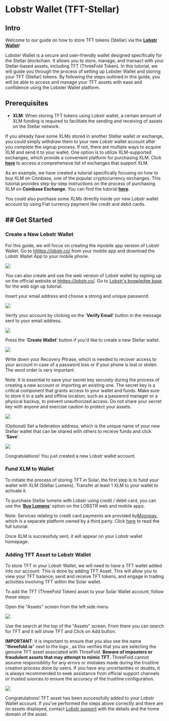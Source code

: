 # Lobstr Wallet (TFT-Stellar)

## Intro

Welcome to our guide on how to store TFT tokens (Stellar) via the [**Lobstr Wallet**](https://lobstr.co/)! 

Lobster Wallet is a secure and user-friendly wallet designed specifically for the Stellar blockchain. It allows you to store, manage, and transact with your Stellar-based assets, including TFT (ThreeFold Token). In this tutorial, we will guide you through the process of setting up Lobster Wallet and storing your TFT (Stellar) tokens. By following the steps outlined in this guide, you will be able to access and manage your TFT assets with ease and confidence using the Lobster Wallet platform.

## Prerequisites

- **XLM**: When storing TFT tokens using Lobstr wallet, a certain amount of XLM funding is required to facilitate the sending and receiving of assets on the Stellar network. 

If you already have some XLMs stored in another Stellar wallet or exchange, you could simply withdraw them to your new Lobstr wallet account after you complete the signup process. If not, there are multiple ways to acquire XLM and send it to your wallet. One option is to utilize XLM-supported exchanges, which provide a convenient platform for purchasing XLM. Click [**here**](https://www.coinlore.com/coin/stellar/exchanges) to access a comprehensive list of exchanges that support XLM.

As an example, we have created a tutorial specifically focusing on how to buy XLM on Coinbase, one of the popular cryptocurrency exchanges. This tutorial provides step-by-step instructions on the process of purchasing XLM on **Coinbase Exchange**. You can find the tutorial [**here**](./coinbase_xlm.md).

You could also purchase some XLMs directly inside yor new Lobstr wallet account by using Fiat currency payment like credit and debit cards.

## ## Get Started

### Create a New Lobstr Wallet

For this guide, we will focus on creating the mpobile app version of Lobstr Wallet. Go to [hhttps://lobstr.co/](https://lobstr.co/) from your mobile app and download the Lobstr Wallet App to your mobile phone.

![](img/lobstr_download.png)

You can also create and use the web version of Lobstr wallet by signing up on the official website at [hhttps://lobstr.co/](https://lobstr.co/). Go to [Lobstr's knowledge base](https://lobstr.freshdesk.com/support/solutions/articles/151000001052-how-to-create-an-account-in-lobstr-) for the web sign up tutorial.

Insert your email address and choose a strong and unique password.

![](img/lobstr_pass.png)

Verify your account by clicking on the '**Verify Email**' button in the message sent to your email address. 

![](img/lobstr_verify.png)

Press the '**Create Wallet**' button if you'd like to create a new Stellar wallet. 

![](img/lobstr_new.png)

Write down your Recovery Phrase, which is needed to recover access to your account in case of a password loss or if your phone is lost or stolen. The word order is very important.  

Note: It is essential to save your secret key securely during the process of creating a new account or importing an existing one. The secret key is a critical component that grants access to your wallet and funds. Make sure to store it in a safe and offline location, such as a password manager or a physical backup, to prevent unauthorized access. Do not share your secret key with anyone and exercise caution to protect your assets.

![](img/lobster_key.png)

(Optional) Set a federation address, which is the unique name of your new Stellar wallet that can be shared with others to receive funds and click '**Save**'.

![](img/lobster_fed.png)

Congratulations! You just created a new Lobstr wallet account.

### Fund XLM to Wallet

To initiate the process of storing TFT in Solar, the first step is to fund your wallet with XLM (Stellar Lumens). Transfer at least 1 XLM to your wallet to activate it.

To purchase Stellar lumens with Lobstr using credit / debit card, you can use the ‘[**Buy Lumens**](https://lobstr.co/buy-xlm/)’ option on the LOBSTR web and mobile apps. 

Note: Services relating to credit card payments are provided by[Moonpay](https://www.moonpay.com/), which is a separate platform owned by a third party. Click [here](https://lobstr.freshdesk.com/support/solutions/articles/151000001053-buying-crypto-with-lobstr-wallet) to read the full tutorial.

Once XLM is successfuly sent, it will appear on your Lobstr wallet homepage.

### Adding TFT Asset to Lobstr Wallet

To store TFT in your Lobstr Wallet, we will need to have a TFT wallet added into our account. This is done by  adding TFT Asset. This will allow you to view your TFT balance, send and receive TFT tokens, and engage in trading activities involving TFT within the Solar wallet.

To add the TFT (ThreeFold Token) asset to your Solar Wallet account, follow these steps:

Open the "Assets" screen from the left side menu

![](img/lobster_assets.png)

Use the search at the top of the "Assets" screen. From there you can search for TFT and it will show TFT and Click on Add button. 

**IMPORTANT**: It is important to ensure that you also see the name "**threefold.io**" next to the logo , as this verifies that you are selecting the genuine TFT asset associated with ThreeFold. **Beware of imposters or fraudulent assets that may attempt to mimic TFT.** ThreeFold cannot assume responsibility for any errors or mistakes made during the trustline creation process done by users. If you have any uncertainties or doubts, it is always recommended to seek assistance from official support channels or trusted sources to ensure the accuracy of the trustline configuration.

![](img/lobstr_asset.jpeg)

Congratulations! TFT asset has been successfully added to your Lobstr Wallet account. If you've performed the steps above correctly and there are no assets displayed, contact [Lobstr support](https://lobstr.freshdesk.com/support/tickets/new) with the details and the home domain of the asset.
